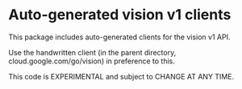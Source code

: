 Auto-generated vision v1 clients
=================================

This package includes auto-generated clients for the vision v1 API.

Use the handwritten client (in the parent directory,
cloud.google.com/go/vision) in preference to this.

This code is EXPERIMENTAL and subject to CHANGE AT ANY TIME.

